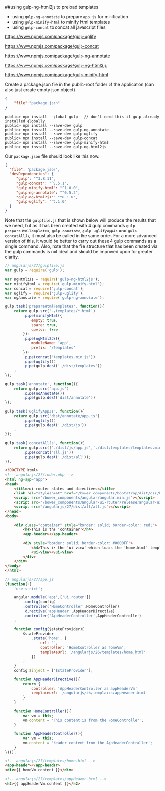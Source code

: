##using gulp-ng-html2js to preload templates
* using `gulp-ng-annotate` to prepare `app.js` for minification
* using `gulp-minify-html` to minify html templates
* using `gulp-concat` to concat all javascript files

https://www.npmjs.com/package/gulp-uglify

https://www.npmjs.com/package/gulp-concat

https://www.npmjs.com/package/gulp-ng-annotate

https://www.npmjs.com/package/gulp-ng-html2js

https://www.npmjs.com/package/gulp-minify-html


Create a package.json file in the public-root folder of the application (can also just create
empty json object)

```json
{
    "file":"package.json"
}
```

```
public> npm install --global gulp   // don't need this if gulp already installed globally
public> npm install --save-dev gulp
public> npm install --save-dev gulp-ng-annotate
public> npm install --save-dev gulp-uglify
public> npm install --save-dev gulp-concat
public> npm install --save-dev gulp-minify-html
public> npm install --save-dev gulp-ng-html2js
```

Our `package.json` file should look like this now.

```json
{
  "file": "package.json",
  "devDependencies": {
     "gulp": "^3.8.11",
     "gulp-concat": "^2.5.1",
     "gulp-minify-html": "^1.0.0",
     "gulp-ng-annotate": "^0.5.2",
     "gulp-ng-html2js": "^0.1.8",
     "gulp-uglify": "^1.1.0"
  }
}
```

Note that the `gulpfile.js` that is shown below will produce the results that we need, but as it has
been created with 4 gulp commands `gulp prepareHtmlTemplates`, `gulp annotate`, `gulp uglifyAppJs` and 
`gulp concatAllJs`, it must also be called in the same order.  For a more advanced version of this, it
would be better to carry out these 4 gulp commands as a single command.  Also, note that the file 
structure that has been created via the gulp commands is not ideal and should be improved upon 
for greater clarity.


```javascript
// angularjs/27/gulpfile.js
var gulp = require('gulp');

var ngHtml2Js = require('gulp-ng-html2js');
var minifyHtml = require('gulp-minify-html');
var concat = require('gulp-concat');
var uglify = require('gulp-uglify');
var ngAnnotate = require('gulp-ng-annotate');

gulp.task('prepareHtmlTemplates', function(){
    return gulp.src('./templates/*.html')
        .pipe(minifyHtml({
            empty: true,
            spare: true,
            quotes: true
        }))
        .pipe(ngHtml2Js({
            moduleName: 'app',
            prefix: '/templates'
        }))
        .pipe(concat('templates.min.js'))
        .pipe(uglify())
        .pipe(gulp.dest('./dist/templates'))
    ;
});

gulp.task('annotate', function(){
    return gulp.src('app.js')
        .pipe(ngAnnotate())
        .pipe(gulp.dest('dist/annotate'))
});

gulp.task('uglifyAppJs', function(){
    return gulp.src('dist/annotate/app.js')
        .pipe(uglify())
        .pipe(gulp.dest('./dist/js'))
    ;
});

gulp.task('concatAllJs', function(){
    return gulp.src(['./dist/js/app.js','./dist/templates/templates.min.js'])
        .pipe(concat('all.js'))
        .pipe(gulp.dest('./dist/all'));
});
```

```html
<!DOCTYPE html>
<!-- angularjs/27/index.php -->
<html ng-app="app">
<head>
    <title>ui-router states and directives</title>
    <link rel="stylesheet" href="/bower_components/bootstrap/dist/css/bootstrap.min.css"/>
    <script src="/bower_components/angular/angular.min.js"></script>
    <script src="/bower_components/angular-ui-router/release/angular-ui-router.min.js"></script>
    <script src="/angularjs/27/dist/all/all.js"></script>
</head>
<body>

    <div class="container" style="border: solid; border-color: red;">
        <h4>This is the 'container'</h4>
        <app-header></app-header>

        <div style="border: solid; border-color: #0000FF">
            <h4>This is the 'ui-view' which loads the 'home.html' template</h4>
            <ui-view></ui-view>
        </div>
    </div>
</body>
</html>
```

```javascript
// angularjs/27/app.js
(function(){
    'use strict';

    angular.module('app',['ui.router'])
        .config(config)
        .controller('HomeController',HomeController)
        .directive('appHeader',AppHeaderDirective)
        .controller('AppHeaderController',AppHeaderController)
    ;

    function config($stateProvider){
        $stateProvider
            .state('home', {
                url: '',
                controller: 'HomeController as homeVm',
                templateUrl: '/angularjs/26/templates/home.html'
            })
        ;
    }
    config.$inject = ["$stateProvider"];

    function AppHeaderDirective(){
        return {
            controller: 'AppHeaderController as appHeaderVm',
            templateUrl: '/angularjs/26/templates/appHeader.html'
        }
    }

    function HomeController(){
        var vm = this;
        vm.content = 'This content is from the HomeController';
    }

    function AppHeaderController(){
        var vm = this;
        vm.content = 'Header content from the AppHeaderController';
    }
})();
```

```html
<!-- angularjs/27/templates/home.html -->
<app-header></app-header>
<div>{{ homeVm.content }}</div>
```

```html
<!-- angularjs/27/templates/appHeader.html -->
<h2>{{ appHeaderVm.content }}</h2>
```








